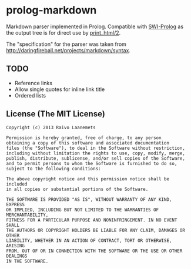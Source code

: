 # prolog-markdown

Markdown parser implemented in Prolog. Compatible with [SWI-Prolog](http://www.swi-prolog.org/) as the
output tree is for direct use by [print_html/2](http://www.swi-prolog.org/pldoc/doc_for?object=print_html/2).

The "specification" for the parser was taken from <http://daringfireball.net/projects/markdown/syntax>.

## TODO

* Reference links
* Allow single quotes for inline link title
* Ordered lists

## License (The MIT License)

    Copyright (c) 2013 Raivo Laanemets

    Permission is hereby granted, free of charge, to any person
    obtaining a copy of this software and associated documentation
    files (the "Software"), to deal in the Software without restriction,
    including without limitation the rights to use, copy, modify, merge,
    publish, distribute, sublicense, and/or sell copies of the Software,
    and to permit persons to whom the Software is furnished to do so,
    subject to the following conditions:

    The above copyright notice and this permission notice shall be included
    in all copies or substantial portions of the Software.

    THE SOFTWARE IS PROVIDED "AS IS", WITHOUT WARRANTY OF ANY KIND, EXPRESS
    OR IMPLIED, INCLUDING BUT NOT LIMITED TO THE WARRANTIES OF MERCHANTABILITY,
    FITNESS FOR A PARTICULAR PURPOSE AND NONINFRINGEMENT. IN NO EVENT SHALL
    THE AUTHORS OR COPYRIGHT HOLDERS BE LIABLE FOR ANY CLAIM, DAMAGES OR OTHER
    LIABILITY, WHETHER IN AN ACTION OF CONTRACT, TORT OR OTHERWISE, ARISING
    FROM, OUT OF OR IN CONNECTION WITH THE SOFTWARE OR THE USE OR OTHER DEALINGS
    IN THE SOFTWARE.